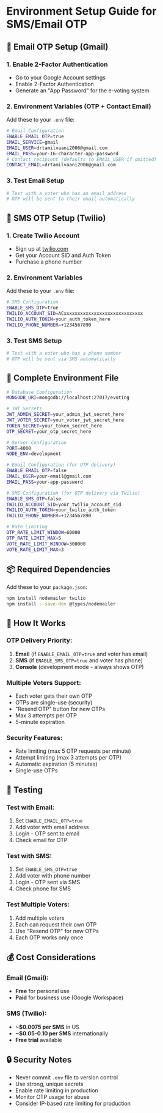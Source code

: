 # Environment Setup Guide for SMS/Email OTP

## 📧 Email OTP Setup (Gmail)

### 1. Enable 2-Factor Authentication
- Go to your Google Account settings
- Enable 2-Factor Authentication
- Generate an "App Password" for the e-voting system

### 2. Environment Variables (OTP + Contact Email)
Add these to your `.env` file:

```bash
# Email Configuration
ENABLE_EMAIL_OTP=true
EMAIL_SERVICE=gmail
EMAIL_USER=drtamilvaani2006@gmail.com
EMAIL_PASS=your-16-character-app-password
# Contact recipient (defaults to EMAIL_USER if omitted)
CONTACT_EMAIL=drtamilvaani2006@gmail.com
```

### 3. Test Email Setup
```bash
# Test with a voter who has an email address
# OTP will be sent to their email automatically
```

## 📱 SMS OTP Setup (Twilio)

### 1. Create Twilio Account
- Sign up at [twilio.com](https://twilio.com)
- Get your Account SID and Auth Token
- Purchase a phone number

### 2. Environment Variables
Add these to your `.env` file:

```bash
# SMS Configuration
ENABLE_SMS_OTP=true
TWILIO_ACCOUNT_SID=ACxxxxxxxxxxxxxxxxxxxxxxxxxxxxx
TWILIO_AUTH_TOKEN=your_auth_token_here
TWILIO_PHONE_NUMBER=+1234567890
```

### 3. Test SMS Setup
```bash
# Test with a voter who has a phone number
# OTP will be sent via SMS automatically
```

## 🔧 Complete Environment File

```bash
# Database Configuration
MONGODB_URI=mongodb://localhost:27017/evoting

# JWT Secrets
JWT_ADMIN_SECRET=your_admin_jwt_secret_here
JWT_VOTER_SECRET=your_voter_jwt_secret_here
TOKEN_SECRET=your_token_secret_here
OTP_SECRET=your_otp_secret_here

# Server Configuration
PORT=4000
NODE_ENV=development

# Email Configuration (for OTP delivery)
ENABLE_EMAIL_OTP=false
EMAIL_USER=your-email@gmail.com
EMAIL_PASS=your-app-password

# SMS Configuration (for OTP delivery via Twilio)
ENABLE_SMS_OTP=false
TWILIO_ACCOUNT_SID=your_twilio_account_sid
TWILIO_AUTH_TOKEN=your_twilio_auth_token
TWILIO_PHONE_NUMBER=+1234567890

# Rate Limiting
OTP_RATE_LIMIT_WINDOW=60000
OTP_RATE_LIMIT_MAX=5
VOTE_RATE_LIMIT_WINDOW=300000
VOTE_RATE_LIMIT_MAX=3
```

## 📦 Required Dependencies

Add these to your `package.json`:

```bash
npm install nodemailer twilio
npm install --save-dev @types/nodemailer
```

## 🚀 How It Works

### OTP Delivery Priority:
1. **Email** (if `ENABLE_EMAIL_OTP=true` and voter has email)
2. **SMS** (if `ENABLE_SMS_OTP=true` and voter has phone)
3. **Console** (development mode - always shows OTP)

### Multiple Voters Support:
- Each voter gets their own OTP
- OTPs are single-use (security)
- "Resend OTP" button for new OTPs
- Max 3 attempts per OTP
- 5-minute expiration

### Security Features:
- Rate limiting (max 5 OTP requests per minute)
- Attempt limiting (max 3 attempts per OTP)
- Automatic expiration (5 minutes)
- Single-use OTPs

## 🧪 Testing

### Test with Email:
1. Set `ENABLE_EMAIL_OTP=true`
2. Add voter with email address
3. Login - OTP sent to email
4. Check email for OTP

### Test with SMS:
1. Set `ENABLE_SMS_OTP=true`
2. Add voter with phone number
3. Login - OTP sent via SMS
4. Check phone for SMS

### Test Multiple Voters:
1. Add multiple voters
2. Each can request their own OTP
3. Use "Resend OTP" for new OTPs
4. Each OTP works only once

## 💰 Cost Considerations

### Email (Gmail):
- **Free** for personal use
- **Paid** for business use (Google Workspace)

### SMS (Twilio):
- **~$0.0075 per SMS** in US
- **~$0.05-0.10 per SMS** internationally
- **Free trial** available

## 🔒 Security Notes

- Never commit `.env` file to version control
- Use strong, unique secrets
- Enable rate limiting in production
- Monitor OTP usage for abuse
- Consider IP-based rate limiting for production


